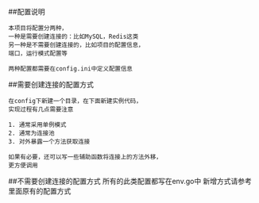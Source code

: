 ##配置说明

    本项目将配置分两种，
    一种是需要创建连接的：比如MySQL，Redis这类
    另一种是不需要创建连接的，比如项目的配置信息，
    端口，运行模式配置等
    
    两种配置都需要在config.ini中定义配置信息
    
##需要创建连接的配置方式
    
    在config下新建一个目录，在下面新建实例代码，
    实现过程有几点需要注意
    
    1. 通常采用单例模式
    2. 通常为连接池
    3. 对外暴露一个方法获取连接
    
    如果有必要，还可以写一些辅助函数将连接上的方法外移，
    更方便调用
    
    
    
##不需要创建连接的配置方式
    所有的此类配置都写在env.go中
    新增方式请参考里面原有的配置方式